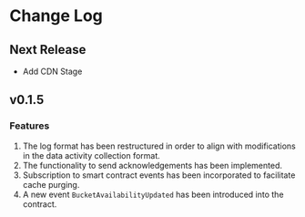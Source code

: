 # Change Log

## Next Release
* Add CDN Stage
## v0.1.5

### Features
1. The log format has been restructured in order to align with modifications in the data activity collection format.
2. The functionality to send acknowledgements has been implemented.
3. Subscription to smart contract events has been incorporated to facilitate cache purging.
4. A new event `BucketAvailabilityUpdated` has been introduced into the contract.
